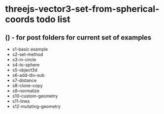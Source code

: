 # threejs-vector3-set-from-spherical-coords todo list

## () - for post folders for current set of examples
* s1-basic example
* s2-set-method
* s3-in-circle
* s4-to-sphere
* s5-object3d
* s6-add-div-sub
* s7-distance
* s8-clone-copy
* s9-normalize
* s10-custom-geometry
* s11-lines
* s12-mutating-geometry
